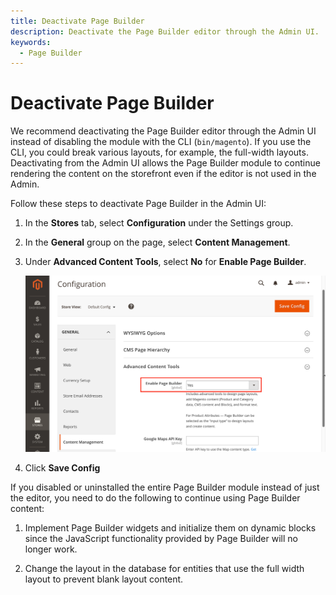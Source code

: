 ```yaml
---
title: Deactivate Page Builder
description: Deactivate the Page Builder editor through the Admin UI.
keywords:
  - Page Builder
---
```


# Deactivate Page Builder

We recommend deactivating the Page Builder editor through the Admin UI instead of disabling the module with the CLI (`bin/magento`). If you use the CLI, you could break various layouts, for example, the full-width layouts. Deactivating from the Admin UI allows the Page Builder module to continue rendering the content on the storefront even if the editor is not used in the Admin.

Follow these steps to deactivate Page Builder in the Admin UI:

1. In the **Stores** tab, select **Configuration** under the Settings group.

1. In the **General** group on the page, select **Content Management**.

1. Under **Advanced Content Tools**, select **No** for **Enable Page Builder**.

   ![activate page builder](../_images/page-builder/activate-pagebuilder.png)

1. Click **Save Config**

If you disabled or uninstalled the entire Page Builder module instead of just the editor, you need to do the following to continue using Page Builder content:

1. Implement Page Builder widgets and initialize them on dynamic blocks since the JavaScript functionality provided by Page Builder will no longer work.

1. Change the layout in the database for entities that use the full width layout to prevent blank layout content.
